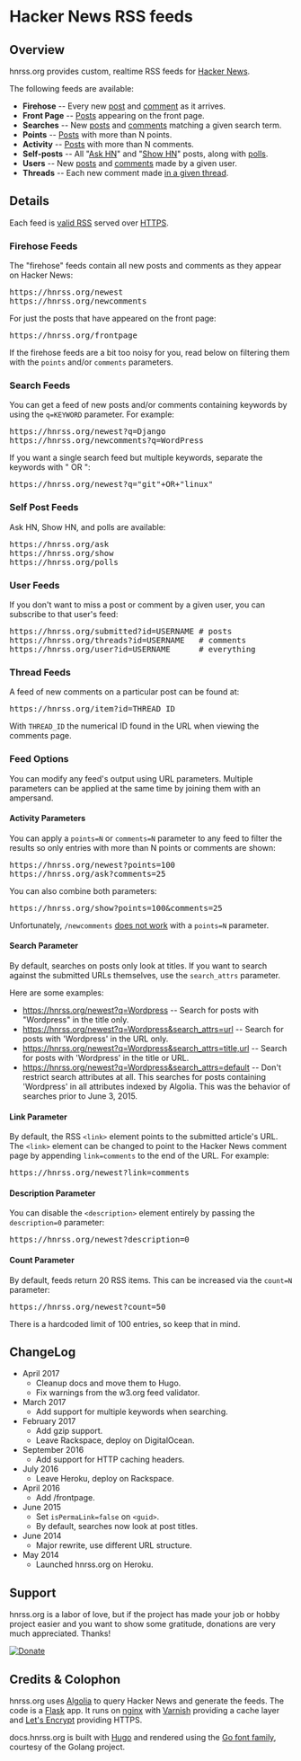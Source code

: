 # Hacker News RSS feeds

## Overview

hnrss.org provides custom, realtime RSS feeds for [Hacker News][].

The following feeds are available:

- **Firehose** -- Every new [post](https://hnrss.org/newest) and [comment](https://hnrss.org/newcomments) as it arrives.
- **Front Page** -- [Posts](https://hnrss.org/frontpage) appearing on the front page.
- **Searches** -- New [posts](https://hnrss.org/newest?q=git) and [comments](https://hnrss.org/newcomments?q=django) matching a given search term.
- **Points** -- [Posts](https://hnrss.org/newest?points=300) with more than N points.
- **Activity** -- [Posts](https://hnrss.org/newest?comments=250) with more than N comments.
- **Self-posts** -- All "[Ask HN][]" and "[Show HN][]" posts, along with [polls][].
- **Users** -- New [posts](https://hnrss.org/submitted?id=tokenadult) and [comments](https://hnrss.org/threads?id=tptacek) made by a given user.
- **Threads** -- Each new comment made [in a given thread](https://hnrss.org/item?id=7864813).

[Hacker News]: https://news.ycombinator.com/
[Ask HN]: https://hnrss.org/ask
[Show HN]: https://hnrss.org/show
[polls]: https://hnrss.org/polls

## Details

Each feed is [valid RSS][] served over [HTTPS][].

[valid RSS]: https://validator.w3.org/feed/check.cgi?url=https%3A%2F%2Fhnrss.org%2Fnewest
[HTTPS]: https://www.ssllabs.com/ssltest/analyze.html?d=hnrss.org

### Firehose Feeds

The "firehose" feeds contain all new posts and comments as they appear
on Hacker News:

<pre>
https://hnrss.org/newest
https://hnrss.org/newcomments
</pre>

For just the posts that have appeared on the front page:

<pre>
https://hnrss.org/frontpage
</pre>

If the firehose feeds are a bit too noisy for you, read below on
filtering them with the `points` and/or `comments` parameters.

### Search Feeds

You can get a feed of new posts and/or comments containing keywords by
using the `q=KEYWORD` parameter. For example:

<pre>
https://hnrss.org/newest?q=Django
https://hnrss.org/newcomments?q=WordPress
</pre>

If you want a single search feed but multiple keywords, separate the
keywords with " OR ":

<pre>
https://hnrss.org/newest?q="git"+OR+"linux"
</pre>

### Self Post Feeds

Ask HN, Show HN, and polls are available:

<pre>
https://hnrss.org/ask
https://hnrss.org/show
https://hnrss.org/polls
</pre>

### User Feeds

If you don't want to miss a post or comment by a given user, you can
subscribe to that user's feed:

<pre>
https://hnrss.org/submitted?id=USERNAME # posts
https://hnrss.org/threads?id=USERNAME   # comments
https://hnrss.org/user?id=USERNAME      # everything
</pre>

### Thread Feeds

A feed of new comments on a particular post can be found at:

<pre>
https://hnrss.org/item?id=THREAD_ID
</pre>

With `THREAD_ID` the numerical ID found in the URL when viewing the
comments page.

### Feed Options

You can modify any feed's output using URL parameters. Multiple
parameters can be applied at the same time by joining them with an
ampersand.

#### Activity Parameters

You can apply a `points=N` or `comments=N` parameter to any feed to
filter the results so only entries with more than N points or comments
are shown:

<pre>
https://hnrss.org/newest?points=100
https://hnrss.org/ask?comments=25
</pre>

You can also combine both parameters:

<pre>
https://hnrss.org/show?points=100&comments=25
</pre>
	
Unfortunately, `/newcomments` [does not work][] with a `points=N`
parameter.

[does not work]: https://github.com/algolia/hn-search/issues/55#issuecomment-73599729

#### Search Parameter

By default, searches on posts only look at titles. If you want to
search against the submitted URLs themselves, use the `search_attrs`
parameter.

Here are some examples:

- https://hnrss.org/newest?q=Wordpress -- Search for posts with
  "Wordpress" in the title only.
- https://hnrss.org/newest?q=Wordpress&search_attrs=url -- Search for
  posts with 'Wordpress' in the URL only.
- https://hnrss.org/newest?q=Wordpress&search_attrs=title,url -- Search
  for posts with 'Wordpress' in the title or URL.
- https://hnrss.org/newest?q=Wordpress&search_attrs=default -- Don't
  restrict search attributes at all. This searches for posts
  containing 'Wordpress' in all attributes indexed by Algolia. This
  was the behavior of searches prior to June 3, 2015.

#### Link Parameter

By default, the RSS `<link>` element points to the submitted article's
URL. The `<link>` element can be changed to point to the Hacker News
comment page by appending `link=comments` to the end of the URL. For
example:

<pre>https://hnrss.org/newest?link=comments</pre>

#### Description Parameter

You can disable the `<description>` element entirely by passing the
`description=0` parameter:

<pre>https://hnrss.org/newest?description=0</pre>

#### Count Parameter

By default, feeds return 20 RSS items. This can be increased via the
`count=N` parameter:

<pre>https://hnrss.org/newest?count=50</pre>

There is a hardcoded limit of 100 entries, so keep that in mind.

## ChangeLog

- April 2017
  - Cleanup docs and move them to Hugo.
  - Fix warnings from the w3.org feed validator.
- March 2017
  - Add support for multiple keywords when searching.
- February 2017
  - Add gzip support.
  - Leave Rackspace, deploy on DigitalOcean.
- September 2016
  - Add support for HTTP caching headers.
- July 2016
  - Leave Heroku, deploy on Rackspace.
- April 2016
  - Add /frontpage.
- June 2015
  - Set `isPermaLink=false` on `<guid>`.
  - By default, searches now look at post titles.
- June 2014
  - Major rewrite, use different URL structure.
- May 2014
  - Launched hnrss.org on Heroku.

## Support

hnrss.org is a labor of love, but if the project has made your job or
hobby project easier and you want to show some gratitude, donations are
very much appreciated. Thanks!

[![Donate](https://img.shields.io/badge/Donate-PayPal-green.svg)](https://www.paypal.com/cgi-bin/webscr?cmd=_s-xclick&hosted_button_id=ZP9Q7QUNS3QYY)

## Credits & Colophon

hnrss.org uses [Algolia][] to query Hacker News and generate the
feeds. The code is a [Flask][] app. It runs on [nginx][] with
[Varnish][] providing a cache layer and [Let's Encrypt][] providing
HTTPS.

docs.hnrss.org is built with [Hugo][] and rendered using the
[Go font family][], courtesy of the Golang project.

[Algolia]: https://hn.algolia.com/api
[Flask]: http://flask.pocoo.org/
[nginx]: http://nginx.org/
[Varnish]: http://varnish-cache.org/
[Let's Encrypt]: https://letsencrypt.org/
[Hugo]: https://gohugo.io/
[Go font family]: https://blog.golang.org/go-fonts
